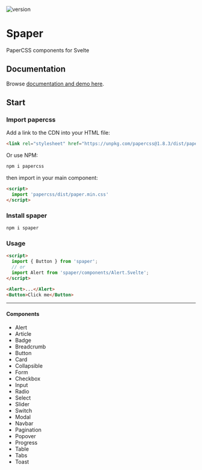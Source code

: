 ![version](https://img.shields.io/npm/v/spaper)

# Spaper
PaperCSS components for Svelte

## Documentation

Browse [documentation and demo here](https://oli8.github.io/spaper/).

## Start

### Import papercss

Add a link to the CDN into your HTML file:  

```html
<link rel="stylesheet" href="https://unpkg.com/papercss@1.8.3/dist/paper.min.css">
```

Or use NPM:

```bash
npm i papercss
```  

then import in your main component:
```html
<script>
  import 'papercss/dist/paper.min.css'
</script>
```

### Install spaper

```bash
npm i spaper
```

### Usage

```html
<script>
  import { Button } from 'spaper';
  // or
  import Alert from 'spaper/components/Alert.Svelte';
</script>

<Alert>...</Alert>
<Button>Click me</Button>
```

<hr />

#### Components

- Alert
- Article
- Badge
- Breadcrumb
- Button
- Card
- Collapsible
- Form
- Checkbox
- Input
- Radio
- Select
- Slider
- Switch
- Modal
- Navbar
- Pagination
- Popover
- Progress
- Table
- Tabs
- Toast
